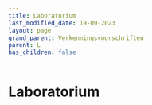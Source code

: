 ```yaml
---
title: Laboratorium
last_modified_date: 19-09-2023
layout: page
grand_parent: Verkenningsvoorschriften
parent: L
has_children: false
---
```


Laboratorium
============

